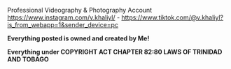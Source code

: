 Professional Videography & Photography Account https://www.instagram.com/v.khaliyl/    -   https://www.tiktok.com/@v.khaliyl?is_from_webapp=1&sender_device=pc


   **Everything posted is owned and created by Me!** 

**Everything under COPYRIGHT ACT CHAPTER 82:80 LAWS OF TRINIDAD AND TOBAGO**
